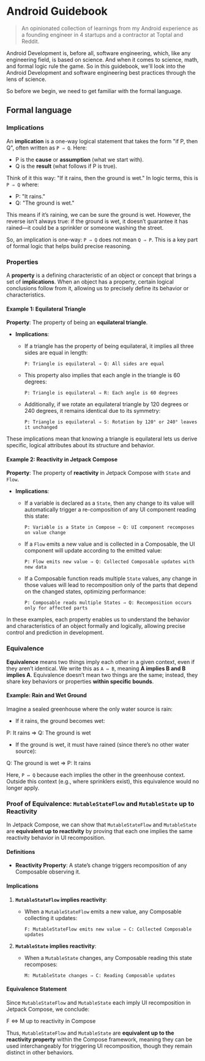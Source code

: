 # Android Guidebook

> An opinionated collection of learnings from my Android experience as a founding engineer in 4 startups and a contractor at Toptal and Reddit.

Android Development is, before all, software engineering, which, like any engineering field, is based on science. And when it comes to science, math, and formal logic rule the game. So in this guidebook, we'll look into the Android Development and software engineering best practices through the lens of science.

So before we begin, we need to get familiar with the formal language.

## Formal language

### Implications

An **implication** is a one-way logical statement that takes the form "if P, then Q", often written as `P ⇒ Q`. Here:

- P is the **cause** or **assumption** (what we start with).
- Q is the **result** (what follows if P is true).

Think of it this way: "If it rains, then the ground is wet." In logic terms, this is `P ⇒ Q` where:

- P: "It rains."
- Q: "The ground is wet."

This means if it’s raining, we can be sure the ground is wet. However, the reverse isn’t always true: if the ground is wet, it doesn’t guarantee it has rained—it could be a sprinkler or someone washing the street.

So, an implication is one-way: `P ⇒ Q` does not mean `Q ⇒ P`. This is a key part of formal logic that helps build precise reasoning.

### Properties

A **property** is a defining characteristic of an object or concept that brings a set of **implications**. When an object has a property, certain logical conclusions follow from it, allowing us to precisely define its behavior or characteristics.

#### Example 1: Equilateral Triangle

**Property**: The property of being an **equilateral triangle**.

- **Implications**:
  - If a triangle has the property of being equilateral, it implies all three sides are equal in length:
  
    ```
    P: Triangle is equilateral ⇒ Q: All sides are equal
    ```

  - This property also implies that each angle in the triangle is 60 degrees:
  
    ```
    P: Triangle is equilateral ⇒ R: Each angle is 60 degrees
    ```

  - Additionally, if we rotate an equilateral triangle by 120 degrees or 240 degrees, it remains identical due to its symmetry:
  
    ```
    P: Triangle is equilateral ⇒ S: Rotation by 120° or 240° leaves it unchanged
    ```

These implications mean that knowing a triangle is equilateral lets us derive specific, logical attributes about its structure and behavior.

#### Example 2: Reactivity in Jetpack Compose

**Property**: The property of **reactivity** in Jetpack Compose with `State` and `Flow`.

- **Implications**:
  - If a variable is declared as a `State`, then any change to its value will automatically trigger a re-composition of any UI component reading this state:
  
    ```
    P: Variable is a State in Compose ⇒ Q: UI component recomposes on value change
    ```

  - If a `Flow` emits a new value and is collected in a Composable, the UI component will update according to the emitted value:
  
    ```
    P: Flow emits new value ⇒ Q: Collected Composable updates with new data
    ```

  - If a Composable function reads multiple `State` values, any change in those values will lead to recomposition only of the parts that depend on the changed states, optimizing performance:
  
    ```
    P: Composable reads multiple States ⇒ Q: Recomposition occurs only for affected parts
    ```

In these examples, each property enables us to understand the behavior and characteristics of an object formally and logically, allowing precise control and prediction in development.

### Equivalence

**Equivalence** means two things imply each other in a given context, even if they aren’t identical. We write this as `A ⇔ B`, meaning **A implies B and B implies A**. Equivalence doesn’t mean two things are the same; instead, they share key behaviors or properties **within specific bounds**.

#### Example: Rain and Wet Ground

Imagine a sealed greenhouse where the only water source is rain:

- If it rains, the ground becomes wet:

P: It rains ⇒ Q: The ground is wet

- If the ground is wet, it must have rained (since there’s no other water source):

Q: The ground is wet ⇒ P: It rains

Here, `P ⇔ Q` because each implies the other in the greenhouse context. Outside this context (e.g., where sprinklers exist), this equivalence would no longer apply.

### Proof of Equivalence: `MutableStateFlow` and `MutableState` up to Reactivity

In Jetpack Compose, we can show that `MutableStateFlow` and `MutableState` are **equivalent up to reactivity** by proving that each one implies the same reactivity behavior in UI recomposition.

#### Definitions

- **Reactivity Property**: A state’s change triggers recomposition of any Composable observing it.

#### Implications

1. **`MutableStateFlow` implies reactivity**:
   - When a `MutableStateFlow` emits a new value, any Composable collecting it updates:
   
     ```
     F: MutableStateFlow emits new value ⇒ C: Collected Composable updates
     ```

2. **`MutableState` implies reactivity**:
   - When a `MutableState` changes, any Composable reading this state recomposes:
   
     ```
     M: MutableState changes ⇒ C: Reading Composable updates
     ```

#### Equivalence Statement

Since `MutableStateFlow` and `MutableState` each imply UI recomposition in Jetpack Compose, we conclude:

F ⇔ M up to reactivity in Compose

Thus, `MutableStateFlow` and `MutableState` are **equivalent up to the reactivity property** within the Compose framework, meaning they can be used interchangeably for triggering UI recomposition, though they remain distinct in other behaviors.
